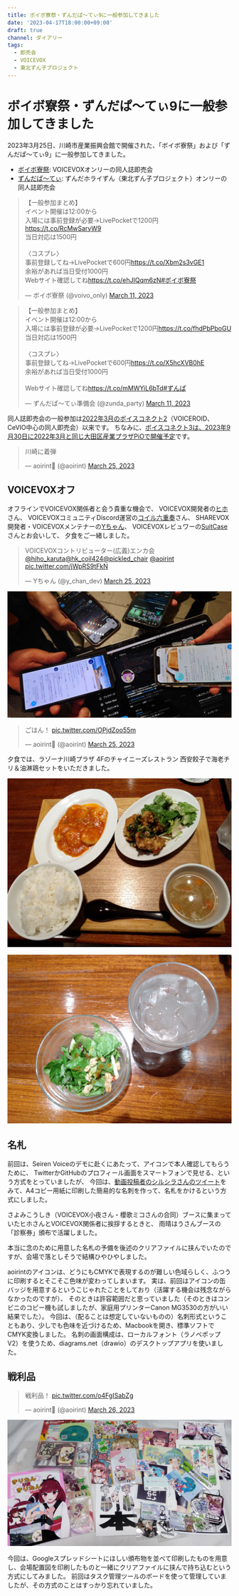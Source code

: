 ```yaml
---
title: ボイボ寮祭・ずんだぱ～てぃ9に一般参加してきました
date: '2023-04-17T18:00:00+09:00'
draft: true
channel: ダイアリー
tags:
  - 即売会
  - VOICEVOX
  - 東北ずん子プロジェクト
---
```

# ボイボ寮祭・ずんだぱ～てぃ9に一般参加してきました

2023年3月25日、川崎市産業振興会館で開催された、「ボイボ寮祭」および「ずんだぱ～てぃ9」に一般参加してきました。

- [ボイボ寮祭](https://voicevox.net/): VOICEVOXオンリーの同人誌即売会
- [ずんだぱ～てぃ](https://zunko.moe/): ずんだホライずん（東北ずん子プロジェクト）オンリーの同人誌即売会

<blockquote class="twitter-tweet"><p lang="ja" dir="ltr">【一般参加まとめ】<br />イベント開催は12:00から<br />入場には事前登録が必要→LivePocketで1200円<a href="https://t.co/RcMwSaryW9">https://t.co/RcMwSaryW9</a><br />当日対応は1500円<br /><br />〈コスプレ〉<br />事前登録してね→LivePocketで600円<a href="https://t.co/Xbm2s3vGE1">https://t.co/Xbm2s3vGE1</a><br />余裕があれば当日受付1000円<br />Webサイト確認してね<a href="https://t.co/ehJIQqm6zN">https://t.co/ehJIQqm6zN</a><a href="https://twitter.com/hashtag/%E3%83%9C%E3%82%A4%E3%83%9C%E5%AF%AE%E7%A5%AD?src=hash&amp;ref_src=twsrc%5Etfw">#ボイボ寮祭</a></p>&mdash; ボイボ寮祭 (@voivo_only) <a href="https://twitter.com/voivo_only/status/1634562114412253184?ref_src=twsrc%5Etfw">March 11, 2023</a></blockquote>

<blockquote class="twitter-tweet"><p lang="ja" dir="ltr">【一般参加まとめ】<br />イベント開催は12:00から<br />入場には事前登録が必要→LivePocketで1200円<a href="https://t.co/fhdPbPboGU">https://t.co/fhdPbPboGU</a><br />当日対応は1500円<br /><br />〈コスプレ〉<br />事前登録してね→LivePocketで600円<a href="https://t.co/X5hcXVB0hE">https://t.co/X5hcXVB0hE</a><br />余裕があれば当日受付1000円<br /><br />Webサイト確認してね<a href="https://t.co/mMWYiL6bTd">https://t.co/mMWYiL6bTd</a><a href="https://twitter.com/hashtag/%E3%81%9A%E3%82%93%E3%81%B1?src=hash&amp;ref_src=twsrc%5Etfw">#ずんぱ</a></p>&mdash; ずんだぱ～てぃ準備会 (@zunda_party) <a href="https://twitter.com/zunda_party/status/1634562157512921088?ref_src=twsrc%5Etfw">March 11, 2023</a></blockquote>

同人誌即売会の一般参加は[2022年3月のボイスコネクト2](/entry/2022/03/28/voiceconnect2_post)（VOICEROID、CeVIO中心の同人即売会）以来です。
ちなみに、[ボイスコネクト3は、2023年9月30日に2022年3月と同じ大田区産業プラザPiOで開催予定](https://twitter.com/voiceconnect_ad/status/1634932264558825472)です。

<blockquote class="twitter-tweet"><p lang="ja" dir="ltr">川崎に着弾</p>&mdash; aoirint🎐 (@aoirint) <a href="https://twitter.com/aoirint/status/1639460283168210944?ref_src=twsrc%5Etfw">March 25, 2023</a></blockquote>

## VOICEVOXオフ

オフラインでVOICEVOX関係者と会う貴重な機会で、
VOICEVOX開発者の[ヒホ](https://twitter.com/hiho_karuta)さん、
VOICEVOXコミュニティDiscord運営の[コイル六重奏](https://twitter.com/hk_coil424)さん、
SHAREVOX開発者・VOICEVOXメンテナーの[Yちゃん](https://twitter.com/y_chan_dev)、
VOICEVOXレビュワーの[SuitCase](https://twitter.com/pickled_chair)さんとお会いして、
夕食をご一緒しました。

<blockquote class="twitter-tweet"><p lang="ja" dir="ltr">VOICEVOXコントリビューター(広義)エンカ会<a href="https://twitter.com/hiho_karuta?ref_src=twsrc%5Etfw">@hiho_karuta</a><a href="https://twitter.com/hk_coil424?ref_src=twsrc%5Etfw">@hk_coil424</a><a href="https://twitter.com/pickled_chair?ref_src=twsrc%5Etfw">@pickled_chair</a> <a href="https://twitter.com/aoirint?ref_src=twsrc%5Etfw">@aoirint</a> <a href="https://t.co/jWpRS9tFkN">pic.twitter.com/jWpRS9tFkN</a></p>&mdash; Yちゃん (@y_chan_dev) <a href="https://twitter.com/y_chan_dev/status/1639558087760826368?ref_src=twsrc%5Etfw">March 25, 2023</a></blockquote>

![川崎駅に集まるVOICEVOXコントリビューターの写真](images/voicevox_contributors_2023-03-25_1280w.jpg "川崎駅に集まるVOICEVOXコントリビューター")

<blockquote class="twitter-tweet"><p lang="ja" dir="ltr">ごはん！ <a href="https://t.co/OPjdZoo55m">pic.twitter.com/OPjdZoo55m</a></p>&mdash; aoirint🎐 (@aoirint) <a href="https://twitter.com/aoirint/status/1639603865451630592?ref_src=twsrc%5Etfw">March 25, 2023</a></blockquote>

夕食では、ラゾーナ川崎プラザ 4Fのチャイニーズレストラン 西安餃子で海老チリ＆油淋鶏セットをいただきました。

![海老チリ＆油淋鶏セットの写真](images/gohan1_1280w.jpg "海老チリ＆油淋鶏セット")

![サラダと水の写真](images/gohan2_1280w.jpg "サラダと水")

## 名札

前回は、Seiren Voiceのデモに赴くにあたって、アイコンで本人確認してもらうために、
TwitterかGitHubのプロフィール画面をスマートフォンで見せる、という方式をとっていましたが、
今回は、[動画投稿者のシルシラさんのツイート](https://twitter.com/sirusira/status/1639147553861283846)をみて、A4コピー用紙に印刷した簡易的な名刺を作って、名札をかけるという方式にしました。

さよみこうしき（VOICEVOX小夜さん・櫻歌ミコさんの合同）ブースに集まっていたヒホさんとVOICEVOX関係者に挨拶するときと、
雨晴はうさんブースの「診察券」頒布で活躍しました。

本当に念のために用意した名札の予備を後述のクリアファイルに挟んでいたのですが、会場で落としそうで結構ひやひやしました。

aoirintのアイコンは、どうにもCMYKで表現するのが難しい色域らしく、ふつうに印刷するとそこそこ色味が変わってしまいます。
実は、前回はアイコンの缶バッジを用意するというこじゃれたことをしており（活躍する機会は残念ながらなかったのですが）、
そのときは許容範囲だと思っていました（そのときはコンビニのコピー機も試しましたが、家庭用プリンターCanon MG3530の方がいい結果でした）。
今回は、（配ることは想定していないものの）名刺形式ということもあり、少しでも色味を近づけるため、Macbookを開き、標準ソフトでCMYK変換しました。
名刺の画面構成は、ローカルフォント（ラノベポップ V2）を使うため、diagrams.net（drawio）のデスクトップアプリを使いました。

## 戦利品

<blockquote class="twitter-tweet"><p lang="ja" dir="ltr">戦利品！ <a href="https://t.co/o4FgISabZg">pic.twitter.com/o4FgISabZg</a></p>&mdash; aoirint🎐 (@aoirint) <a href="https://twitter.com/aoirint/status/1639921011008339971?ref_src=twsrc%5Etfw">March 26, 2023</a></blockquote>

![ボイボ寮祭・ずんだぱ～てぃ9の戦利品](images/voivofest_collected.jpg "ボイボ寮祭・ずんだぱ～てぃ9の戦利品")

今回は、Googleスプレッドシートにほしい頒布物を並べて印刷したものを用意し、会場配置図を印刷したものと一緒にクリアファイルに挟んで持ち込むという方式にしてみました。
前回はタスク管理ツールのボードを使って管理していましたが、その方式のことはすっかり忘れていました。
